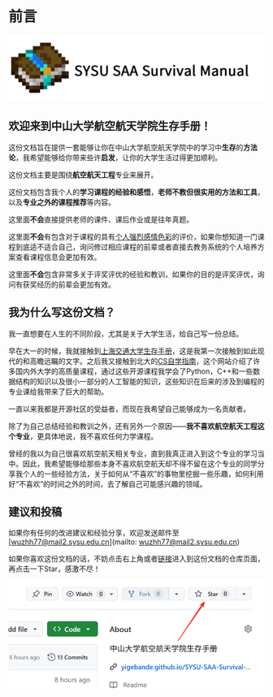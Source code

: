 # **前言**

![](images/ebt_blue.png)

## **欢迎来到中山大学航空航天学院生存手册！**

这份文档旨在提供一套能够让你在中山大学航空航天学院中的学习中**生存**的**方法论**，我希望能够给你带来些许**启发**，让你的大学生活过得更加顺利。

这份文档主要是围绕**航空航天工程**专业来展开。

这份文档包含我个人的**学习课程的经验和感悟**，**老师不教但很实用的方法和工具**，以及**专业之外的课程推荐**等内容。

这里面**不会**直接提供老师的课件、课后作业或是往年真题。

这里面**不会**有包含对于课程的具有<u>个人强烈感情色彩</u>的评价，如果你想知道一门课程到底适不适合自己，询问修过相应课程的前辈或者直接去教务系统的个人培养方案查看课程信息会更加有效。

这里面**不会**包含非常多关于评奖评优的经验和教训，如果你的目的是评奖评优，询问有获奖经历的前辈会更加有效。

## 我为什么写这份文档？
我一直想要在人生的不同阶段，尤其是关于大学生活，给自己写一份总结。

早在大一的时候，我就接触到[上海交通大学生存手册](https://zengyincen.github.io/SurviveSJTUManual/)，这是我第一次接触到如此现代的和高瞻远瞩的文字。之后我又接触到北大的[CS自学指南](https://csdiy.wiki/)，这个网站介绍了许多国内外大学的高质量课程，通过这些开源课程我学会了Python，C++和一些数据结构的知识以及很小一部分的人工智能的知识，这些知识在后来的涉及到编程的专业课给我带来了巨大的帮助。

一直以来我都是开源社区的受益者，而现在我希望自己能够成为一名贡献者。

除了为自己总结经验和教训之外，还有另外一个原因——**我不喜欢航空航天工程这个专业**，更具体地说，我不喜欢任何力学课程。

曾经的我以为自己很喜欢航空航天相关专业，直到我真正进入到这个专业的学习当中。因此，我希望能够给那些本身不喜欢航空航天却不得不留在这个专业的同学分享我个人的一些经验方法，关于如何从“不喜欢”的事物里挖掘一些乐趣，如何利用好“不喜欢”的时间之外的时间，去了解自己可能感兴趣的领域。

## 建议和投稿
如果你有任何的改进建议和经验分享，欢迎发送邮件至 [wuzhh77@mail2.sysu.edu.cn](mailto: wuzhh77@mail2.sysu.edu.cn)

如果你喜欢这份文档的话，不妨点击右上角或者[链接](https://github.com/yigebande/SYSU-SAA-Survival-Manual)进入到这份文档的仓库页面，再点击一下Star，感激不尽！

![](images/Star.png)
